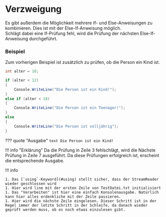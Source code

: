# Verzweigung

Es gibt außerdem die Möglichkeit mehrere If- und Else-Anweisungen zu kombinieren. Dies ist mit der Else-If-Anweisung möglich.\
Schlägt dabei eine If-Prüfung fehl, wird die Prüfung der nächsten Else-If-Anweisung durchgeführt.

### Beispiel
Zum vorherigen Beispiel ist zusätzlich zu prüfen, ob die Person ein Kind ist.

```cs
int alter = 10;

if (alter < 12)
{
    Console.WriteLine("Die Person ist ein Kind!");
}
else if (alter < 18)
{
    Console.WriteLine("Die Person ist ein Teenager!");
}
else
{
    Console.WriteLine("Die Person ist volljährig");
}
```
??? quote "Ausgabe"
    ``` text
    Die Person ist ein Kind!
    ```

!!! info "Erklärung"
        Da die Prüfung in Zeile 3 fehlschlägt, wird die Nächste Prüfung in Zeile 7 ausgeführt. Da diese Prüfungen erfolgreich ist, erscheint die entsprechende Ausgabe.

!!! info

	1. Das [`using`-Keyword](#using) stellt sicher, dass der StreamReader wieder geschlossen wird
	1. Hier wird line mit der ersten Zeile von TestDatei.txt initialisiert
	1. Das "Verarbeiten" ist hier eine einfach Konsolenausgabe. Natürlich kann hier alles erdenkliche mit der Zeile passieren.
	1. Hier wird die nächste Zeile eingelesen. Dieser Schritt ist in der Regel immer der letzte Schritt in der Schleife, da danach wieder geprüft werden muss, ob es noch etwas einzulesen gibt.
